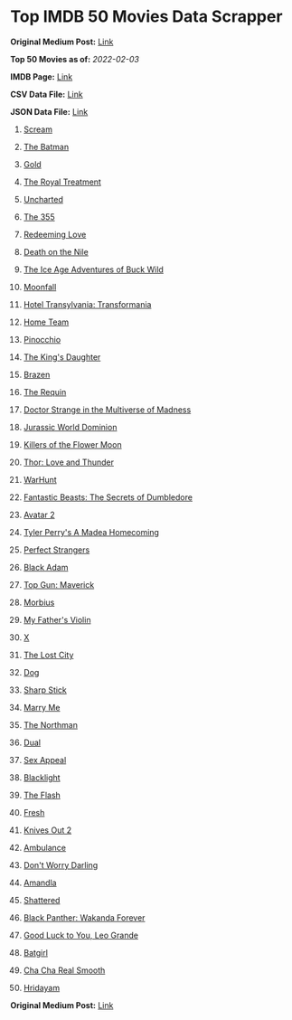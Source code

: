 # Top IMDB 50 Movies Data Scrapper

**Original Medium Post:** [Link](https://medium.com/@nishantsahoo/which-movie-should-i-watch-5c83a3c0f5b1) 

**Top 50 Movies as of:** _2022-02-03_

**IMDB Page:** [Link](http://www.imdb.com/search/title?release_date=2022,2022&title_type=feature)

**CSV Data File:** [Link](/Data/data.csv)

**JSON Data File:** [Link](/Data/data.json)

1. [Scream](https://www.imdb.com/title/tt11245972/?ref_=adv_li_tt)

2. [The Batman](https://www.imdb.com/title/tt1877830/?ref_=adv_li_tt)

3. [Gold](https://www.imdb.com/title/tt6020800/?ref_=adv_li_tt)

4. [The Royal Treatment](https://www.imdb.com/title/tt13989030/?ref_=adv_li_tt)

5. [Uncharted](https://www.imdb.com/title/tt1464335/?ref_=adv_li_tt)

6. [The 355](https://www.imdb.com/title/tt8356942/?ref_=adv_li_tt)

7. [Redeeming Love](https://www.imdb.com/title/tt11365186/?ref_=adv_li_tt)

8. [Death on the Nile](https://www.imdb.com/title/tt7657566/?ref_=adv_li_tt)

9. [The Ice Age Adventures of Buck Wild](https://www.imdb.com/title/tt13634480/?ref_=adv_li_tt)

10. [Moonfall](https://www.imdb.com/title/tt5834426/?ref_=adv_li_tt)

11. [Hotel Transylvania: Transformania](https://www.imdb.com/title/tt9848626/?ref_=adv_li_tt)

12. [Home Team](https://www.imdb.com/title/tt14592064/?ref_=adv_li_tt)

13. [Pinocchio](https://www.imdb.com/title/tt1488589/?ref_=adv_li_tt)

14. [The King's Daughter](https://www.imdb.com/title/tt2328678/?ref_=adv_li_tt)

15. [Brazen](https://www.imdb.com/title/tt13978306/?ref_=adv_li_tt)

16. [The Requin](https://www.imdb.com/title/tt11348232/?ref_=adv_li_tt)

17. [Doctor Strange in the Multiverse of Madness](https://www.imdb.com/title/tt9419884/?ref_=adv_li_tt)

18. [Jurassic World Dominion](https://www.imdb.com/title/tt8041270/?ref_=adv_li_tt)

19. [Killers of the Flower Moon](https://www.imdb.com/title/tt5537002/?ref_=adv_li_tt)

20. [Thor: Love and Thunder](https://www.imdb.com/title/tt10648342/?ref_=adv_li_tt)

21. [WarHunt](https://www.imdb.com/title/tt6442686/?ref_=adv_li_tt)

22. [Fantastic Beasts: The Secrets of Dumbledore](https://www.imdb.com/title/tt4123432/?ref_=adv_li_tt)

23. [Avatar 2](https://www.imdb.com/title/tt1630029/?ref_=adv_li_tt)

24. [Tyler Perry's A Madea Homecoming](https://www.imdb.com/title/tt14813966/?ref_=adv_li_tt)

25. [Perfect Strangers](https://www.imdb.com/title/tt11112784/?ref_=adv_li_tt)

26. [Black Adam](https://www.imdb.com/title/tt6443346/?ref_=adv_li_tt)

27. [Top Gun: Maverick](https://www.imdb.com/title/tt1745960/?ref_=adv_li_tt)

28. [Morbius](https://www.imdb.com/title/tt5108870/?ref_=adv_li_tt)

29. [My Father's Violin](https://www.imdb.com/title/tt14369276/?ref_=adv_li_tt)

30. [X](https://www.imdb.com/title/tt13560574/?ref_=adv_li_tt)

31. [The Lost City](https://www.imdb.com/title/tt13320622/?ref_=adv_li_tt)

32. [Dog](https://www.imdb.com/title/tt11252248/?ref_=adv_li_tt)

33. [Sharp Stick](https://www.imdb.com/title/tt14158346/?ref_=adv_li_tt)

34. [Marry Me](https://www.imdb.com/title/tt10223460/?ref_=adv_li_tt)

35. [The Northman](https://www.imdb.com/title/tt11138512/?ref_=adv_li_tt)

36. [Dual](https://www.imdb.com/title/tt9005184/?ref_=adv_li_tt)

37. [Sex Appeal](https://www.imdb.com/title/tt11203022/?ref_=adv_li_tt)

38. [Blacklight](https://www.imdb.com/title/tt14060094/?ref_=adv_li_tt)

39. [The Flash](https://www.imdb.com/title/tt0439572/?ref_=adv_li_tt)

40. [Fresh](https://www.imdb.com/title/tt13403046/?ref_=adv_li_tt)

41. [Knives Out 2](https://www.imdb.com/title/tt11564570/?ref_=adv_li_tt)

42. [Ambulance](https://www.imdb.com/title/tt4998632/?ref_=adv_li_tt)

43. [Don't Worry Darling](https://www.imdb.com/title/tt10731256/?ref_=adv_li_tt)

44. [Amandla](https://www.imdb.com/title/tt5343008/?ref_=adv_li_tt)

45. [Shattered](https://www.imdb.com/title/tt14923008/?ref_=adv_li_tt)

46. [Black Panther: Wakanda Forever](https://www.imdb.com/title/tt9114286/?ref_=adv_li_tt)

47. [Good Luck to You, Leo Grande](https://www.imdb.com/title/tt13352968/?ref_=adv_li_tt)

48. [Batgirl](https://www.imdb.com/title/tt6718412/?ref_=adv_li_tt)

49. [Cha Cha Real Smooth](https://www.imdb.com/title/tt14376344/?ref_=adv_li_tt)

50. [Hridayam](https://www.imdb.com/title/tt11375428/?ref_=adv_li_tt)

**Original Medium Post:** [Link](https://medium.com/@nishantsahoo/which-movie-should-i-watch-5c83a3c0f5b1) 
